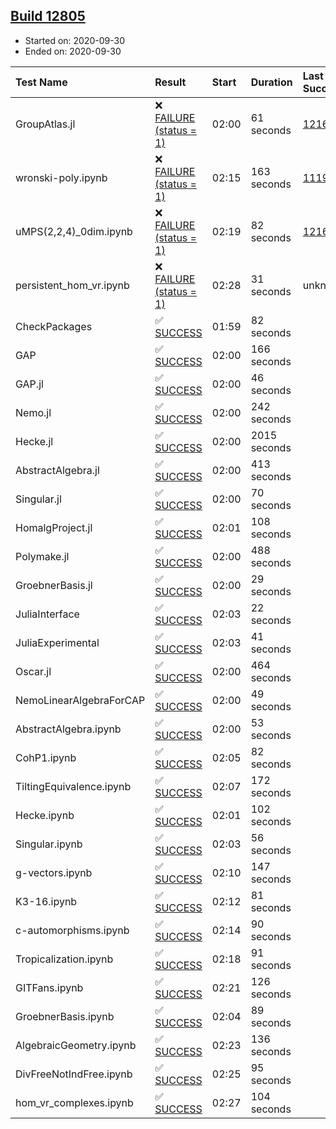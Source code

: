## [Build 12805](https://oscarci.mathematik.uni-kl.de/job/oscar/12805/)

* Started on: 2020-09-30
* Ended on: 2020-09-30

| Test Name    | Result | Start | Duration | Last Success | First Failure |
|:-------------|:-------|:------|:---------|:-------------|:--------------|
| GroupAtlas.jl | ❌ [FAILURE (status = 1)](https://oscarci.mathematik.uni-kl.de/job/oscar/12805/artifact/logs/build-12805/GroupAtlas.jl.log) | 02:00 | 61 seconds | [12167](https://oscarci.mathematik.uni-kl.de/job/oscar/12167/) | [12168](https://oscarci.mathematik.uni-kl.de/job/oscar/12168/) |
| wronski-poly.ipynb | ❌ [FAILURE (status = 1)](https://oscarci.mathematik.uni-kl.de/job/oscar/12805/artifact/logs/build-12805/wronski-poly.ipynb.log) | 02:15 | 163 seconds | [11192](https://oscarci.mathematik.uni-kl.de/job/oscar/11192/) | [11193](https://oscarci.mathematik.uni-kl.de/job/oscar/11193/) |
| uMPS(2,2,4)_0dim.ipynb | ❌ [FAILURE (status = 1)](https://oscarci.mathematik.uni-kl.de/job/oscar/12805/artifact/logs/build-12805/uMPS-2-2-4-_0dim.ipynb.log) | 02:19 | 82 seconds | [12167](https://oscarci.mathematik.uni-kl.de/job/oscar/12167/) | [12168](https://oscarci.mathematik.uni-kl.de/job/oscar/12168/) |
| persistent_hom_vr.ipynb | ❌ [FAILURE (status = 1)](https://oscarci.mathematik.uni-kl.de/job/oscar/12805/artifact/logs/build-12805/persistent_hom_vr.ipynb.log) | 02:28 | 31 seconds | unknown | unknown |
| CheckPackages | ✅ [SUCCESS](https://oscarci.mathematik.uni-kl.de/job/oscar/12805/artifact/logs/build-12805/CheckPackages.log) | 01:59 | 82 seconds |  |  |
| GAP | ✅ [SUCCESS](https://oscarci.mathematik.uni-kl.de/job/oscar/12805/artifact/logs/build-12805/GAP.log) | 02:00 | 166 seconds |  |  |
| GAP.jl | ✅ [SUCCESS](https://oscarci.mathematik.uni-kl.de/job/oscar/12805/artifact/logs/build-12805/GAP.jl.log) | 02:00 | 46 seconds |  |  |
| Nemo.jl | ✅ [SUCCESS](https://oscarci.mathematik.uni-kl.de/job/oscar/12805/artifact/logs/build-12805/Nemo.jl.log) | 02:00 | 242 seconds |  |  |
| Hecke.jl | ✅ [SUCCESS](https://oscarci.mathematik.uni-kl.de/job/oscar/12805/artifact/logs/build-12805/Hecke.jl.log) | 02:00 | 2015 seconds |  |  |
| AbstractAlgebra.jl | ✅ [SUCCESS](https://oscarci.mathematik.uni-kl.de/job/oscar/12805/artifact/logs/build-12805/AbstractAlgebra.jl.log) | 02:00 | 413 seconds |  |  |
| Singular.jl | ✅ [SUCCESS](https://oscarci.mathematik.uni-kl.de/job/oscar/12805/artifact/logs/build-12805/Singular.jl.log) | 02:00 | 70 seconds |  |  |
| HomalgProject.jl | ✅ [SUCCESS](https://oscarci.mathematik.uni-kl.de/job/oscar/12805/artifact/logs/build-12805/HomalgProject.jl.log) | 02:01 | 108 seconds |  |  |
| Polymake.jl | ✅ [SUCCESS](https://oscarci.mathematik.uni-kl.de/job/oscar/12805/artifact/logs/build-12805/Polymake.jl.log) | 02:00 | 488 seconds |  |  |
| GroebnerBasis.jl | ✅ [SUCCESS](https://oscarci.mathematik.uni-kl.de/job/oscar/12805/artifact/logs/build-12805/GroebnerBasis.jl.log) | 02:00 | 29 seconds |  |  |
| JuliaInterface | ✅ [SUCCESS](https://oscarci.mathematik.uni-kl.de/job/oscar/12805/artifact/logs/build-12805/JuliaInterface.log) | 02:03 | 22 seconds |  |  |
| JuliaExperimental | ✅ [SUCCESS](https://oscarci.mathematik.uni-kl.de/job/oscar/12805/artifact/logs/build-12805/JuliaExperimental.log) | 02:03 | 41 seconds |  |  |
| Oscar.jl | ✅ [SUCCESS](https://oscarci.mathematik.uni-kl.de/job/oscar/12805/artifact/logs/build-12805/Oscar.jl.log) | 02:00 | 464 seconds |  |  |
| NemoLinearAlgebraForCAP | ✅ [SUCCESS](https://oscarci.mathematik.uni-kl.de/job/oscar/12805/artifact/logs/build-12805/NemoLinearAlgebraForCAP.log) | 02:00 | 49 seconds |  |  |
| AbstractAlgebra.ipynb | ✅ [SUCCESS](https://oscarci.mathematik.uni-kl.de/job/oscar/12805/artifact/logs/build-12805/AbstractAlgebra.ipynb.log) | 02:00 | 53 seconds |  |  |
| CohP1.ipynb | ✅ [SUCCESS](https://oscarci.mathematik.uni-kl.de/job/oscar/12805/artifact/logs/build-12805/CohP1.ipynb.log) | 02:05 | 82 seconds |  |  |
| TiltingEquivalence.ipynb | ✅ [SUCCESS](https://oscarci.mathematik.uni-kl.de/job/oscar/12805/artifact/logs/build-12805/TiltingEquivalence.ipynb.log) | 02:07 | 172 seconds |  |  |
| Hecke.ipynb | ✅ [SUCCESS](https://oscarci.mathematik.uni-kl.de/job/oscar/12805/artifact/logs/build-12805/Hecke.ipynb.log) | 02:01 | 102 seconds |  |  |
| Singular.ipynb | ✅ [SUCCESS](https://oscarci.mathematik.uni-kl.de/job/oscar/12805/artifact/logs/build-12805/Singular.ipynb.log) | 02:03 | 56 seconds |  |  |
| g-vectors.ipynb | ✅ [SUCCESS](https://oscarci.mathematik.uni-kl.de/job/oscar/12805/artifact/logs/build-12805/g-vectors.ipynb.log) | 02:10 | 147 seconds |  |  |
| K3-16.ipynb | ✅ [SUCCESS](https://oscarci.mathematik.uni-kl.de/job/oscar/12805/artifact/logs/build-12805/K3-16.ipynb.log) | 02:12 | 81 seconds |  |  |
| c-automorphisms.ipynb | ✅ [SUCCESS](https://oscarci.mathematik.uni-kl.de/job/oscar/12805/artifact/logs/build-12805/c-automorphisms.ipynb.log) | 02:14 | 90 seconds |  |  |
| Tropicalization.ipynb | ✅ [SUCCESS](https://oscarci.mathematik.uni-kl.de/job/oscar/12805/artifact/logs/build-12805/Tropicalization.ipynb.log) | 02:18 | 91 seconds |  |  |
| GITFans.ipynb | ✅ [SUCCESS](https://oscarci.mathematik.uni-kl.de/job/oscar/12805/artifact/logs/build-12805/GITFans.ipynb.log) | 02:21 | 126 seconds |  |  |
| GroebnerBasis.ipynb | ✅ [SUCCESS](https://oscarci.mathematik.uni-kl.de/job/oscar/12805/artifact/logs/build-12805/GroebnerBasis.ipynb.log) | 02:04 | 89 seconds |  |  |
| AlgebraicGeometry.ipynb | ✅ [SUCCESS](https://oscarci.mathematik.uni-kl.de/job/oscar/12805/artifact/logs/build-12805/AlgebraicGeometry.ipynb.log) | 02:23 | 136 seconds |  |  |
| DivFreeNotIndFree.ipynb | ✅ [SUCCESS](https://oscarci.mathematik.uni-kl.de/job/oscar/12805/artifact/logs/build-12805/DivFreeNotIndFree.ipynb.log) | 02:25 | 95 seconds |  |  |
| hom_vr_complexes.ipynb | ✅ [SUCCESS](https://oscarci.mathematik.uni-kl.de/job/oscar/12805/artifact/logs/build-12805/hom_vr_complexes.ipynb.log) | 02:27 | 104 seconds |  |  |
